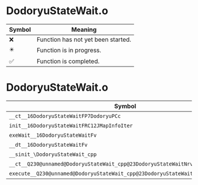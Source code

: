 # DodoryuStateWait.o
| Symbol | Meaning 
| ------------- | ------------- 
| :x: | Function has not yet been started. 
| :eight_pointed_black_star: | Function is in progress. 
| :white_check_mark: | Function is completed. 


# DodoryuStateWait.o
| Symbol | Decompiled? |
| ------------- | ------------- |
| `__ct__16DodoryuStateWaitFP7DodoryuPCc` | :x: |
| `init__16DodoryuStateWaitFRC12JMapInfoIter` | :x: |
| `exeWait__16DodoryuStateWaitFv` | :x: |
| `__dt__16DodoryuStateWaitFv` | :x: |
| `__sinit_\DodoryuStateWait_cpp` | :x: |
| `__ct__Q230@unnamed@DodoryuStateWait_cpp@23DodoryuStateWaitNrvWaitFv` | :x: |
| `execute__Q230@unnamed@DodoryuStateWait_cpp@23DodoryuStateWaitNrvWaitCFP5Spine` | :x: |
